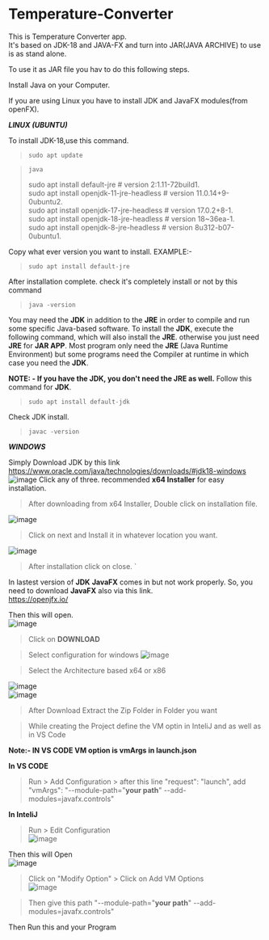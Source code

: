 # Temperature-Converter
This is Temperature Converter app.  
It's based on JDK-18 and JAVA-FX and turn into JAR(JAVA ARCHIVE) to use is as stand alone.

To use it as JAR file you hav to do this following steps. 

Install Java on your Computer.  

If you are using Linux you have to install JDK and JavaFX modules(from openFX).   

***LINUX (UBUNTU)***  

To install JDK-18,use this command.

>     sudo apt update
    
>     java   
>sudo apt install default-jre              # version 2:1.11-72build1.   
>sudo apt install openjdk-11-jre-headless  # version 11.0.14+9-0ubuntu2.   
>sudo apt install openjdk-17-jre-headless  # version 17.0.2+8-1.   
>sudo apt install openjdk-18-jre-headless  # version 18~36ea-1.   
>sudo apt install openjdk-8-jre-headless   # version 8u312-b07-0ubuntu1.   

Copy what ever version you want to install.
EXAMPLE:- 
>     sudo apt install default-jre  
After installation complete. check it's completely install or not by this command
>     java -version
You may need the **JDK** in addition to the **JRE** in order to compile and run some specific Java-based software. To install the **JDK**, execute the following command, which will also install the **JRE**. otherwise you just need **JRE** for **JAR APP**. 
Most program only need the **JRE** (Java Runtime Environment) but some programs need the Compiler at runtime in which case you need the **JDK**. 

**NOTE: - If you have the JDK, you don't need the JRE as well.**
Follow this command for **JDK**.
>     sudo apt install default-jdk
Check JDK install.
>     javac -version

***WINDOWS***

Simply Download JDK by this link  
https://www.oracle.com/java/technologies/downloads/#jdk18-windows   
![image](https://user-images.githubusercontent.com/75372853/188181616-5abc2b3a-8f23-4ef9-bc40-5d1bc77bafdf.png)
Click any of three. recommended **x64 Installer** for easy installation.    

>After downloading from x64 Installer, Double click on installation file. 

![image](https://user-images.githubusercontent.com/75372853/188183462-3545f9c1-6a48-47ab-abc2-38b383d4bba7.png)   

>Click on next and Install it in whatever location you want.   

![image](https://user-images.githubusercontent.com/75372853/188183801-7f85d858-4000-497d-858e-f92890d2b2b5.png)

>After installation click on close. `

In lastest version of **JDK** **JavaFX** comes in but not work properly. So, you need to download **JavaFX** also via this link.    
https://openjfx.io/     

Then this will open.    
![image](https://user-images.githubusercontent.com/75372853/188194322-669d0d5b-0bf1-4248-8556-9b59626a1648.png)

>Click on **DOWNLOAD**      

>Select configuration for windows
![image](https://user-images.githubusercontent.com/75372853/188196006-9ca536bc-90c1-400b-ac18-9bcf99233b4a.png)     

>Select the Architecture based x64 or x86       

![image](https://user-images.githubusercontent.com/75372853/188196576-07dc53fb-56da-4e71-a9e5-5f668df8eb61.png)     
![image](https://user-images.githubusercontent.com/75372853/188196650-2e18043a-66b4-4522-a70d-684f5aa0775a.png)

>After Download Extract the Zip Folder in Folder you want   

>While creating the Project define the VM optin in InteliJ and as well as in VS Code        

**Note:- IN VS CODE VM option is vmArgs in launch.json**       

**In VS CODE**      
>Run > Add Configuration > after this line "request": "launch", add "vmArgs": "--module-path="**your path**" --add-modules=javafx.controls"       

**In InteliJ**      
> Run > Edit Configuration      
![image](https://user-images.githubusercontent.com/75372853/188203422-d9d13545-27a0-4b4a-b2a2-ebd0a9537a65.png)     

Then this will Open     
![image](https://user-images.githubusercontent.com/75372853/188202398-a717c2ef-d2fc-4c5a-a726-4573c148e41d.png)     

> Click on "Modify Option" > Click on Add VM Options      
![image](https://user-images.githubusercontent.com/75372853/188202990-b416ec5f-d158-4a47-957b-bade6d381455.png)     

> Then give this path "--module-path="**your path**" --add-modules=javafx.controls"     

Then Run this and your Program       
